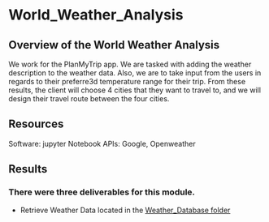 # World_Weather_Analysis
## Overview of the World Weather Analysis
We work for the PlanMyTrip app. We are tasked with adding the weather description to the weather data. Also, we are to take input from the users in regards to their preferre3d temperature range for their trip. From these results, the client will choose 4 cities that they want to travel to, and we will design their travel route between the four cities. 

## Resources
Software: jupyter Notebook
APIs: Google, Openweather

## Results
### There were three deliverables for this module. 
- Retrieve Weather Data located in the [Weather_Database folder](Weather_Database/)
